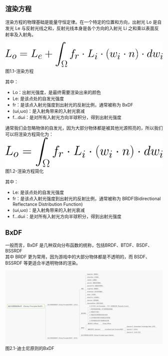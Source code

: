## 渲染方程
渲染方程的物理基础是能量守恒定律。在一个特定的位置和方向，出射光 Lo 是自发光 Le 与反射光线之和，反射光线本身是各个方向的入射光 Li 之和乘以表面反射率及入射角。

![渲染方程](Images/渲染方程/图1.1-渲染方程.png)
图1.1-渲染方程

其中：
- Lo：出射光强度，是最终需要渲染出来的颜色
- Le: 是该点处的自发光强度
- fr：是该点入射光强度到出射光的反射比例，通常被称为 BxDF
- (ωi,ωo)：是入射角带来的入射光衰减
- f...dωi：是对所有入射光方向半球积分，得到出射光强度

通常我们会忽略物体的自发光，因为大部分物体都是被其他光源照亮的，所以我们可以将渲染方程简化为： 
![渲染方程简化](Images/渲染方程/图1.2-渲染方程简化.png)
图1.2-渲染方程简化

其中：
- Le: 是该点处的自发光强度
- fr：是该点入射光强度到出射光的反射比例，通常被称为 BRDF(Bidirectional Reflectance Distribution Function)
- (ωi,ωo)：是入射角带来的入射光衰减
- f...dωi：是对所有入射光方向半球积分，得到出射光强度

## BxDF
一般而言，BxDF 是几种双向分布函数的统称，包括BRDF、BTDF、BSDF、BSSRDF  
其中 BRDF 更为常用，因为游戏中的大部分物体都是不透明的，而 BSDF、BSSRDF 等更适合半透明物体的渲染。  

![迪士尼原则的BxDF](Images/渲染方程//图2.1迪士尼原则的BxDF.png)
图2.1-迪士尼原则的BxDF